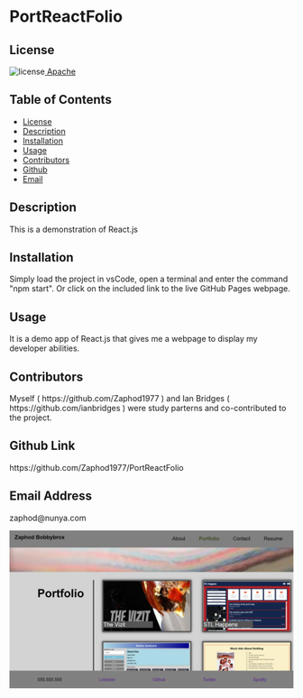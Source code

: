 ##  <h1>PortReactFolio</h1><h2> License </h2>
![license](https://img.shields.io/badge/License-Apache_2.0-blue.svg)[  Apache](https://opensource.org/licenses/Apache-2.0)<h2> Table of Contents </h2> 
- [License](#license) 
- [Description](#description) 
- [Installation](#installation) 
- [Usage](#usage) 
- [Contributors](#contributors)  
- [Github](#github) 
- [Email](#email) 
<h2>Description</h2> <p>This is a demonstration of React.js</p><h2>Installation</h2> <p>Simply load the project in vsCode, open a terminal and enter the command "npm start".  Or click on the included link to the live GitHub Pages webpage.</p><h2>Usage</h2> <p>It is a demo app of React.js that gives me a webpage to display my developer abilities.</p>
<h2>Contributors</h2> <p>Myself ( https://github.com/Zaphod1977 ) and Ian Bridges ( https://github.com/ianbridges ) were study parterns and co-contributed to the project.</p><h2>Github Link</h2> <p>https://github.com/Zaphod1977/PortReactFolio</p><h2>Email Address</h2><p>zaphod@nunya.com</p><p> <img src="https://github.com/Zaphod1977/PortReactFolio/blob/main/src/assets/images/ScreenCaptureOfApp.PNG?raw=true" width="800" /> </p>